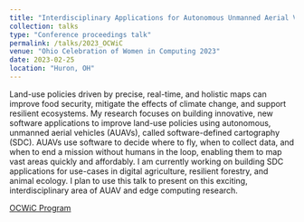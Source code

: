 ```yaml
---
title: "Interdisciplinary Applications for Autonomous Unmanned Aerial Vehicles"
collection: talks
type: "Conference proceedings talk"
permalink: /talks/2023_OCWiC
venue: "Ohio Celebration of Women in Computing 2023"
date: 2023-02-25
location: "Huron, OH"
---
```


Land-use policies driven by precise, real-time, and holistic maps can improve food security, mitigate the effects of climate change, and support resilient ecosystems. My research focuses on building innovative, new software applications to improve land-use policies using autonomous, unmanned aerial vehicles (AUAVs), called software-defined cartography (SDC). AUAVs use software to decide where to fly, when to collect data, and when to end a mission without humans in the loop, enabling them to map vast areas quickly and affordably. I am currently working on building SDC applications for use-cases in digital agriculture, resilient forestry, and animal ecology. I plan to use this talk to present on this exciting, interdisciplinary area of AUAV and edge computing research.

[OCWiC Program](https://ocwic23.ocwic.org/program/)
